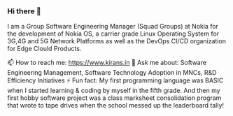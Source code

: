 ### Hi there 👋

<!--
**codehub-kirans/codehub-kirans** is a ✨ _special_ ✨ repository because its `README.md` (this file) appears on your GitHub profile.

Here are some ideas to get you started:

- 🔭 I’m currently working on ...
- 🌱 I’m currently learning ...
- 👯 I’m looking to collaborate on ...
- 🤔 I’m looking for help with ...
- 💬 Ask me about ...
- 📫 How to reach me: ...
- 😄 Pronouns: ...
- ⚡ Fun fact: ...
-->

I am a Group Software Engineering Manager (Squad Groups) at Nokia for the development of Nokia OS, a carrier grade Linux Operating System for 3G,4G and 5G Network Platforms as well as the DevOps CI/CD organization for Edge Clould Products.

📫 How to reach me: https://www.kirans.in
💬 Ask me about: Software Engineering Management, Software Technology Adoption in MNCs, R&D Efficiency Initiatives
⚡ Fun fact: My first programming language was BASIC when I started learning & coding by myself in the fifth grade. And then my first hobby software project was a class marksheet consolidation program that wrote to tape drives when the school messed up the leaderboard tally!
